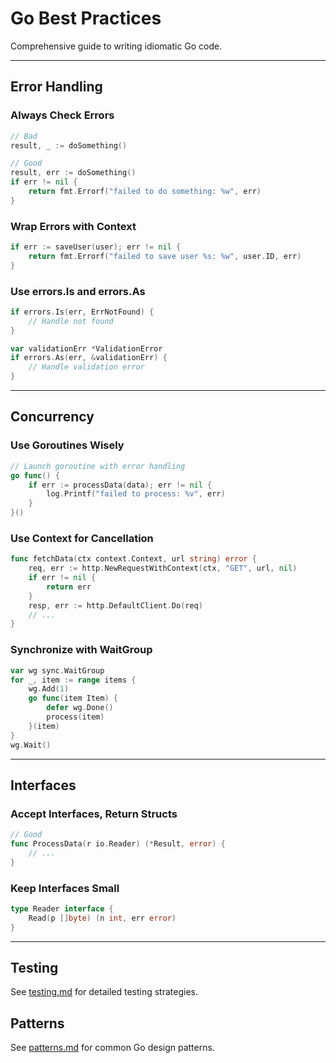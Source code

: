 # Go Best Practices

Comprehensive guide to writing idiomatic Go code.

---

## Error Handling

### Always Check Errors
```go
// Bad
result, _ := doSomething()

// Good
result, err := doSomething()
if err != nil {
    return fmt.Errorf("failed to do something: %w", err)
}
```

### Wrap Errors with Context
```go
if err := saveUser(user); err != nil {
    return fmt.Errorf("failed to save user %s: %w", user.ID, err)
}
```

### Use errors.Is and errors.As
```go
if errors.Is(err, ErrNotFound) {
    // Handle not found
}

var validationErr *ValidationError
if errors.As(err, &validationErr) {
    // Handle validation error
}
```

---

## Concurrency

### Use Goroutines Wisely
```go
// Launch goroutine with error handling
go func() {
    if err := processData(data); err != nil {
        log.Printf("failed to process: %v", err)
    }
}()
```

### Use Context for Cancellation
```go
func fetchData(ctx context.Context, url string) error {
    req, err := http.NewRequestWithContext(ctx, "GET", url, nil)
    if err != nil {
        return err
    }
    resp, err := http.DefaultClient.Do(req)
    // ...
}
```

### Synchronize with WaitGroup
```go
var wg sync.WaitGroup
for _, item := range items {
    wg.Add(1)
    go func(item Item) {
        defer wg.Done()
        process(item)
    }(item)
}
wg.Wait()
```

---

## Interfaces

### Accept Interfaces, Return Structs
```go
// Good
func ProcessData(r io.Reader) (*Result, error) {
    // ...
}
```

### Keep Interfaces Small
```go
type Reader interface {
    Read(p []byte) (n int, err error)
}
```

---

## Testing

See [testing.md](./testing.md) for detailed testing strategies.

## Patterns

See [patterns.md](./patterns.md) for common Go design patterns.
